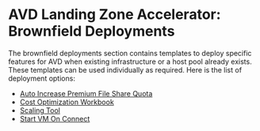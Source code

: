 # AVD Landing Zone Accelerator: Brownfield Deployments

The brownfield deployments section contains templates to deploy specific features for AVD when existing infrastructure or a host pool already exists. These templates can be used individually as required. Here is the list of deployment options:

- [Auto Increase Premium File Share Quota](./autoIncreasePremiumFileShareQuota/readme.md)
- [Cost Optimization Workbook](../../workbooks/costOptimizationWorkbook/readme.md)
- [Scaling Tool](./scalingTool/readme.md)
- [Start VM On Connect](./startVmOnConnect/readme.md)
